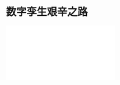 # 数字孪生艰辛之路
<iframe src="//player.bilibili.com/player.html?aid=899653399&bvid=BV1qN4y1V7M9&cid=810513103&page=1" scrolling="no" border="0" frameborder="no" framespacing="0" allowfullscreen="true"> </iframe>